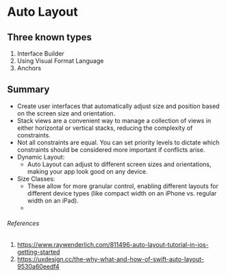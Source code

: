 # Auto Layout

## Three known types

1. Interface Builder
2. Using Visual Format Language
3. Anchors

## Summary 
- Create user interfaces that automatically adjust size and position based on the screen size and orientation.
- Stack views are a convenient way to manage a collection of views in either horizontal or vertical stacks, reducing the complexity of constraints.
- Not all constraints are equal. You can set priority levels to dictate which constraints should be considered more important if conflicts arise.
- Dynamic Layout:
  - Auto Layout can adjust to different screen sizes and orientations, making your app look good on any device.
- Size Classes:
  - These allow for more granular control, enabling different layouts for different device types (like compact width on an iPhone vs. regular width on an iPad).
  - 

###### References
1. https://www.raywenderlich.com/811496-auto-layout-tutorial-in-ios-getting-started
2. https://uxdesign.cc/the-why-what-and-how-of-swift-auto-layout-9530a60eedf4
